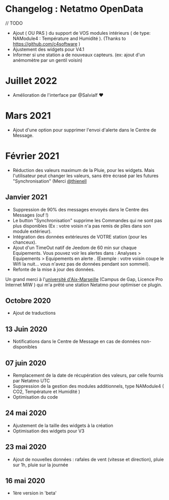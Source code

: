 # Changelog : Netatmo OpenData

// TODO
- Ajout ( OU PAS ) du support de VOS modules intérieurs ( de type:  NAModule4 : Température and Humidité ). (Thanks to https://github.com/c4software )
- Ajustement des widgets pour V4.1
- Informer si une station a de nouveaux capteurs. (ex: ajout d'un anémomètre par un gentil voisin)

# Juillet 2022
- Amélioration de l'interface par @Salvialf ❤️

# Mars 2021 
- Ajout d'une option pour supprimer l'envoi d'alerte dans le Centre de Message.

# Février 2021
- Réduction des valeurs maximum de la Pluie, pour les widgets. Mais l'utilisateur peut changer les valeurs, sans être écrasé par les futures "Synchronisation" (Merci [@thienell](https://community.jeedom.com/u/thienell)

## Janvier 2021
- Suppression de 90% des messages envoyés dans le Centre des Messages (ouf !)
- Le button "Synchronisation" supprime les Commandes qui ne sont pas plus disponibles (Ex : votre voisin n'a pas remis de pîles dans son module extérieur).
- Intégration des données extérieures de VOTRE station (pour les chanceux).
- Ajout d'un TimeOut natif de Jeedom de 60 min sur chaque Equipements. Vous pouvez voir les alertes dans : Analyses > Equipements > Equipements en alerte . (Exemple : votre voisin coupe le Wifi la nuit... vous n'avez pas de données pendant son sommeil).
- Refonte de la mise à jour des données.

Un grand merci à l'[université d'Aix-Marseille](http://www.gap.univ-mrs.fr/miw/) (Campus de Gap, Licence Pro Internet MIW ) qui m'a prêté une station Netatmo pour optimiser ce plugin. 

## Octobre 2020
- Ajout de traductions

## 13 Juin 2020  
- Notifications dans le Centre de Message en cas de données non-disponibles

## 07 juin 2020
- Remplacement de la date de récupération des valeurs, par celle fournis par Netatmo UTC
- Suppression de la gestion des modules additionnels, type NAModule4 ( CO2, Température et Humidité )
- Optimisation du code

## 24 mai 2020 
- Ajustement de la taille des widgets à la création
- Optimisation des widgets pour V3

## 23 mai 2020
- Ajout de nouvelles données : rafales de vent (vitesse et direction), pluie sur 1h, pluie sur la journée

## 16 mai 2020
- 1ère version in 'beta'
